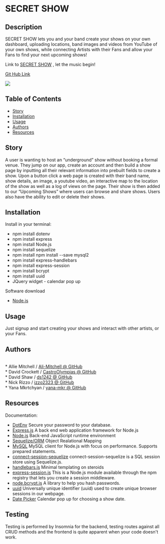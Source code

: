 

# SECRET SHOW

## Description
SECRET SHOW lets you and your band create your shows on your own dashboard, uploading locations, band images and videos from YouTube of your own shows, while connecting Artists with their Fans and allow your Fans to find your next upcoming shows!

Link to <a href="https://castroolympias-secret-show.herokuapp.com/">SECRET SHOW</a> , let the music begin!

<a href="https://github.com/CastroOlympias/secret-show-v2"> Git Hub Link </a>


<img src="https://github.com/CastroOlympias/secret-show-v2/blob/main/media/Secret_Show_gif.gif"/>

## Table of Contents
- [Story](#Story)
- [Installation](#Installation)
- [Usage](#Usage)
- [Authors](#Authors)
- [Resources](#Resources)


## Story
A user is wanting to host an “underground” show without booking a formal venue. They jump on our app, create an account and then build a show page by inputting all their relevant information into prebuilt fields to create a show. Upon a button click a web page is created with their band name, show details, an image, a youtube video, an interactive map to the location of the show as well as a log of views on the page. Their show is then added to our “Upcoming Shows” where users can browse and share shows. Users also have the ability to edit or delete their shows.


## Installation
Install in your terminal:
  <br>
* npm install dotenv
  <br>
* npm install express
  <br>
* npm install Node.js
  <br>
* npm install sequelize
  <br>
* npm install npm install --save mysql2
  <br>
* npm install express-handlebars
  <br>
* npm install express-session
  <br>
* npm install bcrypt
  <br>
* npm install uuid
  <br>
* JQuery widget - calendar pop up
  <br>

Software download
* <a href="https://nodejs.org/en/docs/">Node.js</a>
  <br>

## Usage
Just signup and start creating your shows and interact with other artists, or your Fans.


## Authors
  <br>
* Allie Mitchell / <a href="https://github.com/Ali-Mitchell">Ali-Mitchell @ GitHub</a>
  <br>
* David Crockett / <a href="https://github.com/CastroOlympias">CastroOlympias @ GitHub</a>
  <br>
* David Shaw / <a href="https://github.com/ds1242">ds1242 @ GitHub</a>
  <br>
* Nick Rizzo / <a href="https://github.com/izzo2323">izzo2323 @ GitHub</a>
  <br>
* Yana Mkrtchyan / <a href="https://github.com/yana-mkr">yana-mkr @ GitHub</a>
  <br>


## Resources
Documentation:
  <br>
* <a href="https://www.npmjs.com/package/dotenv">DotEnv</a> Secure your password to your database.
  <br>
* <a href="https://expressjs.com/">Express.js</a> A back end web application framework for Node.js
  <br>
* <a href="https://nodejs.org/en/docs/">Node.js</a> Back-end JavaScript runtime environment
  <br>
* <a href="http://sequelize.org/">Sequelize/ORM</a> Object Realational Mapping
  <br>
* <a href="https://www.npmjs.com/package/mysql2">MySQL</a> MySQL client for Node.js with focus on performance. Supports prepared statements.
  <br>
* <a href="https://www.npmjs.com/package/connect-session-sequelize">connect-session-sequelize</a> connect-session-sequelize is a SQL session store using Sequelize.js.
  <br>
* <a href="https://handlebarsjs.com/">handlebars.js</a> Minimal templating on steroids
  <br>
* <a href="https://www.npmjs.com/package/express-session">express-session.js</a> This is a Node.js module available through the npm registry that lets you create a session middleware.
* <a href="https://www.npmjs.com/package/bcrypt">node.bcrypt.js</a> A library to help you hash passwords.
* <a href="https://www.npmjs.com/package/uuid">uuid</a> Universally unique identifier (uuid) used to create unique browser sessions in our webpage.<br>
* <a href="https://jqueryui.com/datepicker/">Date Picker</a> Calendar pop up for choosing a show date.

## Testing
Testing is performed by Insomnia for the backend, testing routes against all CRUD methods and the frontend is quite apparent when your code doesn't work.

